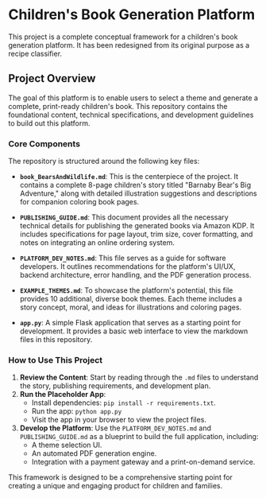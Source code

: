 # Children's Book Generation Platform

This project is a complete conceptual framework for a children's book generation platform. It has been redesigned from its original purpose as a recipe classifier.

## Project Overview

The goal of this platform is to enable users to select a theme and generate a complete, print-ready children's book. This repository contains the foundational content, technical specifications, and development guidelines to build out this platform.

### Core Components

The repository is structured around the following key files:

*   **`book_BearsAndWildlife.md`**: This is the centerpiece of the project. It contains a complete 8-page children's story titled "Barnaby Bear's Big Adventure," along with detailed illustration suggestions and descriptions for companion coloring book pages.

*   **`PUBLISHING_GUIDE.md`**: This document provides all the necessary technical details for publishing the generated books via Amazon KDP. It includes specifications for page layout, trim size, cover formatting, and notes on integrating an online ordering system.

*   **`PLATFORM_DEV_NOTES.md`**: This file serves as a guide for software developers. It outlines recommendations for the platform's UI/UX, backend architecture, error handling, and the PDF generation process.

*   **`EXAMPLE_THEMES.md`**: To showcase the platform's potential, this file provides 10 additional, diverse book themes. Each theme includes a story concept, moral, and ideas for illustrations and coloring pages.

*   **`app.py`**: A simple Flask application that serves as a starting point for development. It provides a basic web interface to view the markdown files in this repository.

### How to Use This Project

1.  **Review the Content**: Start by reading through the `.md` files to understand the story, publishing requirements, and development plan.
2.  **Run the Placeholder App**:
    *   Install dependencies: `pip install -r requirements.txt`.
    *   Run the app: `python app.py`
    *   Visit the app in your browser to view the project files.
3.  **Develop the Platform**: Use the `PLATFORM_DEV_NOTES.md` and `PUBLISHING_GUIDE.md` as a blueprint to build the full application, including:
    *   A theme selection UI.
    *   An automated PDF generation engine.
    *   Integration with a payment gateway and a print-on-demand service.

This framework is designed to be a comprehensive starting point for creating a unique and engaging product for children and families.
